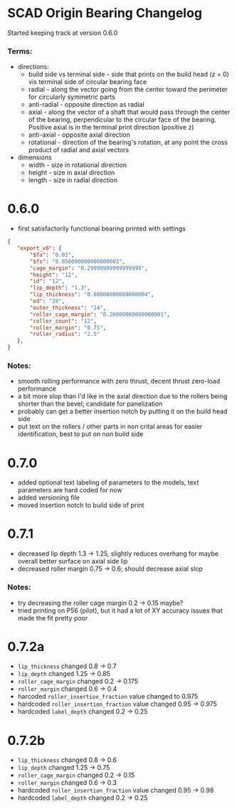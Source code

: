 
# SCAD Origin Bearing Changelog

Started keeping track at version 0.6.0

### Terms:
 - directions:
    - build side vs terminal side - side that prints on the build head (z = 0) vis terminal side of circular bearing face
   - radial - along the vector going from the center toward the perimeter for circularly symmetric parts
   - anti-radial - opposite direction as radial
   - axial - along the vector of a shaft that would pass through the center of the bearing, perpendicular to the circular face of the bearing. Positive axial is in the terminal print direction (positive z)
   - anti-axial - opposite axial direction
   - rotational - direction of the bearing's rotation, at any point the cross product of radial and axial vectors
 - dimensions
   - width - size in rotational direction
   - height - size in axial direction
   - length - size in radial direction

# 0.6.0

 - first satisfactorily functional bearing printed with settings

 ```json
 {
    "export_v6": {
        "$fa": "0.01",
        "$fs": "0.050000000000000003",
        "cage_margin": "0.29999999999999999",
        "height": "12",
        "id": "12",
        "lip_depth": "1.3",
        "lip_thickness": "0.80000000000000004",
        "od": "28",
        "outer_thickness": "14",
        "roller_cage_margin": "0.20000000000000001",
        "roller_count": "12",
        "roller_margin": "0.75",
        "roller_radius": "2.5"
    },
 }
 ```
 ### Notes:
  - smooth rolling performance with zero thrust, decent thrust zero-load performance
  - a bit more slop than I'd like in the axial direction due to the rollers being shorter than the bevel; candidate for panelization 
  - probably can get a better insertion notch by putting it on the build head side
  - put text on the rollers / other parts in non crital areas for easier identification, best to put on non build side

# 0.7.0

 - added optional text labeling of parameters to the models, text parameters are hard coded for now
 - added versioning file
 - moved insertion notch to build side of print

# 0.7.1
 - decreased lip depth 1.3 -> 1.25, slightly reduces overhang for maybe overall better surface on axial side lip
 - decreased roller margin 0.75 -> 0.6; should decrease axial slop

### Notes:
 - try decreasing the roller cage margin 0.2 -> 0.15 maybe?
 - tried printing on P56 (pilot), but it had a lot of XY accuracy issues that made the fit pretty poor

# 0.7.2a
 - `lip_thickness` changed 0.8 -> 0.7
 - `lip_depth` changed 1.25 -> 0.85
 - `roller_cage_margin` changed 0.2 -> 0.175
 - `roller_margin` changed 0.6 -> 0.4
 - harcoded `roller_insertion_fraction` value changed to 0.975
 - hardcoded `roller_insertion_fraction` value changed 0.95 -> 0.975
 - hardcoded `label_depth` changed 0.2 -> 0.25

# 0.7.2b
 - `lip_thickness` changed 0.8 -> 0.6
 - `lip_depth` changed 1.25 -> 0.75
 - `roller_cage_margin` changed 0.2 -> 0.15
 - `roller_margin` changed 0.6 -> 0.3
 - hardcoded `roller_insertion_fraction` value changed 0.95 -> 0.98
 - hardcoded `label_depth` changed 0.2 -> 0.25
